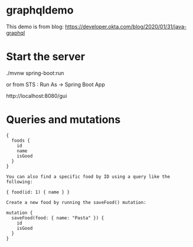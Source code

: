 # graphqldemo

This demo is from blog:  https://developer.okta.com/blog/2020/01/31/java-graphql

# Start the server

./mvnw spring-boot:run

or from STS :  Run As ->  Spring Boot App


http://localhost:8080/gui

# Queries and mutations

```
{
  foods {
    id
    name
    isGood
  }
}
```

```
You can also find a specific food by ID using a query like the following:

{ food(id: 1) { name } }

```

```
Create a new food by running the saveFood() mutation:

mutation {
  saveFood(food: { name: "Pasta" }) {
    id
    isGood
  }
}
```

